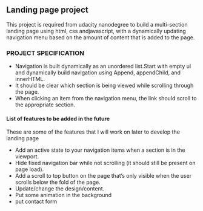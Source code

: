 ## Landing page project
This project is required from udacity nanodegree to build a multi-section landing page using html, css andjavascript, with a dynamically updating navigation menu based on the amount of content that is added to the page.

### PROJECT SPECIFICATION
- Navigation is built dynamically as an unordered list.Start with empty ul and dynamically build navigation using Append, appendChild, and innerHTML.
- It should be clear which section is being viewed while scrolling through the page.
- When clicking an item from the navigation menu, the link should scroll to the appropriate section.

#### List of features to be added in the future
These are some of the features that I will work on later to develop the landing page 
- Add an active state to your navigation items when a section is in the viewport.
- Hide fixed navigation bar while not scrolling (it should still be present on page load).
- Add a scroll to top button on the page that’s only visible when the user scrolls below the fold of the page.
- Update/change the design/content.
- Put some animation in the background
- put contact form
